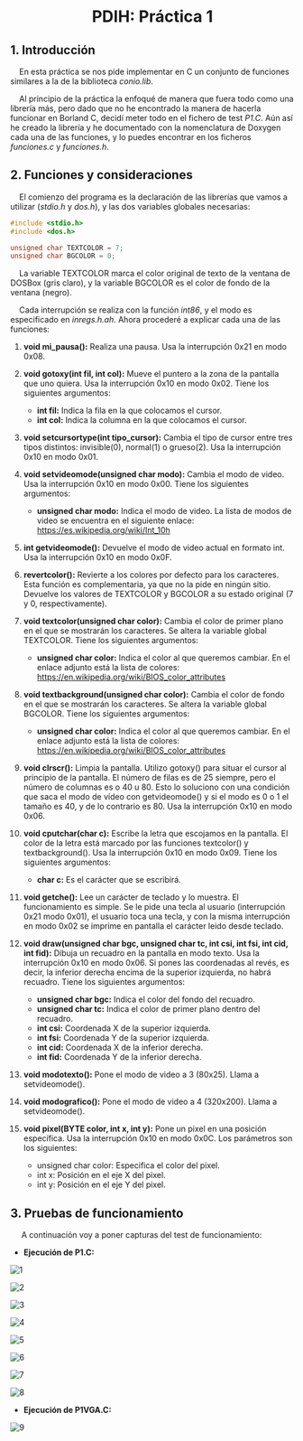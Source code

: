<h1><b><p align=center> PDIH: Práctica 1</p></b></h1>

## **1. Introducción**

&nbsp;&nbsp;&nbsp;&nbsp;En esta práctica se nos pide implementar en C un conjunto de funciones similares a la de la biblioteca *conio.lib*.

&nbsp;&nbsp;&nbsp;&nbsp;Al principio de la práctica la enfoqué de manera que fuera todo como una librería más, pero dado que no he encontrado la manera de hacerla funcionar en Borland C, decidí meter todo en el fichero de test *P1.C*. Aún así he creado la librería y he documentado con la nomenclatura de Doxygen cada una de las funciones, y lo puedes encontrar en los ficheros *funciones.c* y *funciones.h*.

## **2. Funciones y consideraciones**

&nbsp;&nbsp;&nbsp;&nbsp;El comienzo del programa es la declaración de las librerías que vamos a utilizar (*stdio.h* y *dos.h*), y las dos variables globales necesarias:

```C
#include <stdio.h>
#include <dos.h>

unsigned char TEXTCOLOR = 7;
unsigned char BGCOLOR = 0;
```

&nbsp;&nbsp;&nbsp;&nbsp;La variable TEXTCOLOR marca el color original de texto de la ventana de DOSBox (gris claro), y la variable BGCOLOR es el color de fondo de la ventana (negro).

&nbsp;&nbsp;&nbsp;&nbsp;Cada interrupción se realiza con la función *int86*, y el modo es especificado en *inregs.h.ah*. Ahora procederé a explicar cada una de las funciones:

1. **void mi_pausa():** Realiza una pausa. Usa la interrupción 0x21 en modo 0x08.

2. **void gotoxy(int fil, int col):** Mueve el puntero a la zona de la pantalla que uno quiera. Usa la interrupción 0x10 en modo 0x02. Tiene los siguientes argumentos:
   + **int fil:** Indica la fila en la que colocamos el cursor.
   + **int col:** Indica la columna en la que colocamos el cursor.

3. **void setcursortype(int tipo_cursor):** Cambia el tipo de cursor entre tres tipos distintos: invisible(0), normal(1) o grueso(2). Usa la interrupción 0x10 en modo 0x01.

4. **void setvideomode(unsigned char modo):** Cambia el modo de video. Usa la interrupción 0x10 en modo 0x00. Tiene los siguientes argumentos:
   + **unsigned char modo:** Indica el modo de video. La lista de modos de video se encuentra en el siguiente enlace: https://es.wikipedia.org/wiki/Int_10h

5. **int getvideomode():** Devuelve el modo de video actual en formato int. Usa la interrupción 0x10 en modo 0x0F.

6. **revertcolor():** Revierte a los colores por defecto para los caracteres. Esta función es complementaria, ya que no la pide en ningún sitio. Devuelve los valores de TEXTCOLOR y BGCOLOR a su estado original (7 y 0, respectivamente).

7. **void textcolor(unsigned char color):** Cambia el color de primer plano en el que se mostrarán los caracteres. Se altera la variable global TEXTCOLOR. Tiene los siguientes argumentos:
   + **unsigned char color:** Indica el color al que queremos cambiar. En el enlace adjunto está la lista de colores: https://en.wikipedia.org/wiki/BIOS_color_attributes

8. **void textbackground(unsigned char color):** Cambia el color de fondo en el que se mostrarán los caracteres. Se altera la variable global BGCOLOR. Tiene los siguientes argumentos:
   + **unsigned char color:** Indica el color al que queremos cambiar. En el enlace adjunto está la lista de colores: https://en.wikipedia.org/wiki/BIOS_color_attributes

9. **void clrscr():** Limpia la pantalla. Utilizo gotoxy() para situar el cursor al principio de la pantalla. El número de filas es de 25 siempre, pero el número de columnas es o 40 u 80. Esto lo soluciono con una condición que saca el modo de vídeo con getvideomode() y si el modo es 0 o 1 el tamaño es 40, y de lo contrario es 80. Usa la interrupción 0x10 en modo 0x06.

10. **void cputchar(char c):** Escribe la letra que escojamos en la pantalla. El color de la letra está marcado por las funciones textcolor() y textbackground(). Usa la interrupción 0x10 en modo 0x09. Tiene los siguientes argumentos:
      + **char c:** Es el carácter que se escribirá.

11. **void getche():** Lee un carácter de teclado y lo muestra. El funcionamiento es simple. Se le pide una tecla al usuario (interrupción 0x21 modo 0x01), el usuario toca una tecla, y con la misma interrupción en modo 0x02 se imprime en pantalla el carácter leido desde teclado.

12. **void draw(unsigned char bgc, unsigned char tc, int csi, int fsi, int cid, int fid):** Dibuja un recuadro en la pantalla en modo texto. Usa la interrupción 0x10 en modo 0x06. Si pones las coordenadas al revés, es decir, la inferior derecha encima de la superior izquierda, no habrá recuadro. Tiene los siguientes argumentos:
      + **unsigned char bgc:** Indica el color del fondo del recuadro.
      + **unsigned char tc:** Indica el color de primer plano dentro del recuadro.
      + **int csi:** Coordenada X de la superior izquierda.
      + **int fsi:** Coordenada Y de la superior izquierda.
      + **int cid:** Coordenada X de la inferior derecha.
      + **int fid:** Coordenada Y de la inferior derecha.

13. **void modotexto():** Pone el modo de video a 3 (80x25). Llama a setvideomode().

14. **void modografico():** Pone el modo de video a 4 (320x200). Llama a setvideomode().

15. **void pixel(BYTE color, int x, int y):** Pone un pixel en una posición específica. Usa la interrupción 0x10 en modo 0x0C. Los parámetros son los siguientes:
      + unsigned char color: Especifica el color del pixel.
      + int x: Posición en el eje X del pixel.
      + int y: Posición en el eje Y del pixel.

## **3. Pruebas de funcionamiento**

&nbsp;&nbsp;&nbsp;&nbsp; A continuación voy a poner capturas del test de funcionamiento:

+ **Ejecución de P1.C:**

![1](https://github.com/jcpicco/pdih/blob/main/P1/capturas/1.png "1")

![2](https://github.com/jcpicco/pdih/blob/main/P1/capturas/2.png "2")

![3](https://github.com/jcpicco/pdih/blob/main/P1/capturas/3.png "3")

![4](https://github.com/jcpicco/pdih/blob/main/P1/capturas/4.png "4")

![5](https://github.com/jcpicco/pdih/blob/main/P1/capturas/5.png "5")

![6](https://github.com/jcpicco/pdih/blob/main/P1/capturas/6.png "6")

![7](https://github.com/jcpicco/pdih/blob/main/P1/capturas/7.png "7")

![8](https://github.com/jcpicco/pdih/blob/main/P1/capturas/8.png "8")

+ **Ejecución de P1VGA.C:**

![9](https://github.com/jcpicco/pdih/blob/main/P1/capturas/9.png "9")
